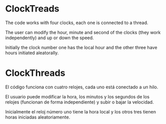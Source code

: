# ClockTreads

The code works with four clocks, each one is connected to a thread. 

The user can modify the hour, minute and second of the clocks (they work independently) and up or down the speed.

Initially the clock number one has the local hour and the other three have hours initiated aleatorally. 

# ClockThreads

El código funciona con cuatro relojes, cada uno está conectado a un hilo.

El usuario puede modificar la hora, los minutos y los segundos de los relojes (funcionan de forma independiente) y subir o bajar la velocidad.

Inicialmente el reloj número uno tiene la hora local y los otros tres tienen horas iniciadas aleatoriamente.
